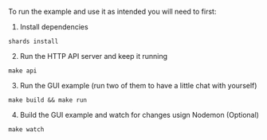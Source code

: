 To run the example and use it as intended you will need to first:

1. Install dependencies

```
shards install
```

2. Run the HTTP API server and keep it running

```
make api
```

3. Run the GUI example (run two of them to have a little chat with yourself)

```
make build && make run
```

4. Build the GUI example and watch for changes usign Nodemon (Optional)

```
make watch
```